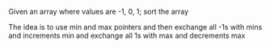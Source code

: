Given an array where values are -1, 0, 1; sort the array

The idea is to use min and max pointers and then exchange all -1s with mins and increments min and exchange all 1s with max and decrements max
